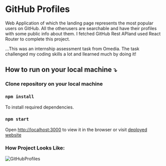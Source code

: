 # GitHub Profiles
Web Application of which the landing page represents the most popular users on GitHub. All the otherusers are searchable and have their profiles with some public info about them. I fetched GitHub Rest APIand used React Router to complete this project.


...This was an internship assessment task from Omedia. The task challenged my coding skills a lot and Ilearned much by doing it!

## How to run on your local machine :arrow_heading_down:

### Clone repository on your local machine
### `npm install`
To install required dependencies.

### `npm start`
Open [http://localhost:3000](http://localhost:3000) to view it in the browser or visit [deployed website](https://zaridzeorion.github.io/github-profiles/#/)


### How Project Looks Like:

![GitHubProfiles](https://i.ibb.co/7Skw6MP/Screenshot-11.png)
